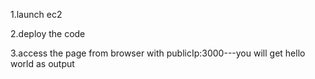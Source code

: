 1.launch ec2

2.deploy the code

3.access the page from browser with publicIp:3000---you will get hello world as output
